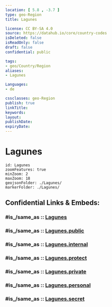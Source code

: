 ```yaml
---
location: [ 5.8 , -3.7 ] 
type: geo-Region
title: Lagunes

license: CC BY-SA 4.0
source: https://datahub.io/core/country-codes
isDeleted: false
isReadOnly: false
draft: false
confidential: public

tags:
- geo/Country/Region
aliases:
- Lagunes

Languages:
- de

cssclasses: geo-Region
publish: true
linkTitle: 
keywords: 
layout: 
publishDate: 
expiryDate: 
---
```


# Lagunes

```leaflet
id: Lagunes
zoomFeatures: true 
minZoom: 2 
maxZoom: 18
geojsonFolder: ./Lagunes/
markerFolder: ./Lagunes/
```


## Confidential Links & Embeds: 

### #is_/same_as :: [Lagunes](/_Standards/Earth/Continent/Africa/Africa~West/Cote_d'ivoire/districts~Ivory-Coast/Lagunes.md) 

### #is_/same_as :: [Lagunes.public](/_public/Earth/Continent/Africa/Africa~West/Cote_d'ivoire/districts~Ivory-Coast/Lagunes.public.md) 

### #is_/same_as :: [Lagunes.internal](/_internal/Earth/Continent/Africa/Africa~West/Cote_d'ivoire/districts~Ivory-Coast/Lagunes.internal.md) 

### #is_/same_as :: [Lagunes.protect](/_protect/Earth/Continent/Africa/Africa~West/Cote_d'ivoire/districts~Ivory-Coast/Lagunes.protect.md) 

### #is_/same_as :: [Lagunes.private](/_private/Earth/Continent/Africa/Africa~West/Cote_d'ivoire/districts~Ivory-Coast/Lagunes.private.md) 

### #is_/same_as :: [Lagunes.personal](/_personal/Earth/Continent/Africa/Africa~West/Cote_d'ivoire/districts~Ivory-Coast/Lagunes.personal.md) 

### #is_/same_as :: [Lagunes.secret](/_secret/Earth/Continent/Africa/Africa~West/Cote_d'ivoire/districts~Ivory-Coast/Lagunes.secret.md)

